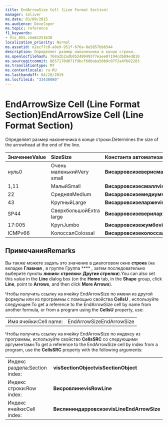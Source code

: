 ```yaml
---
title: EndArrowSize Cell (Line Format Section)
manager: soliver
ms.date: 03/09/2015
ms.audience: Developer
ms.topic: reference
f1_keywords:
- Vis_DSS.chm82251630
localization_priority: Normal
ms.assetid: e2ecf7c0-a0e9-951f-676a-8e5857bb6544
description: Определяет размер наконечника в конце строки.
ms.openlocfilehash: 768a2b2adb05248049377eaee07194cdb89ed810
ms.sourcegitcommit: 8657170d071f9bcf680aba50b9c07f2a4fb82283
ms.translationtype: MT
ms.contentlocale: ru-RU
ms.lasthandoff: 04/28/2019
ms.locfileid: "33438080"
---
```

# <a name="endarrowsize-cell-line-format-section"></a><span data-ttu-id="f75ae-103">EndArrowSize Cell (Line Format Section)</span><span class="sxs-lookup"><span data-stu-id="f75ae-103">EndArrowSize Cell (Line Format Section)</span></span>

<span data-ttu-id="f75ae-104">Определяет размер наконечника в конце строки.</span><span class="sxs-lookup"><span data-stu-id="f75ae-104">Determines the size of the arrowhead at the end of the line.</span></span>
  
|<span data-ttu-id="f75ae-105">**Значение**</span><span class="sxs-lookup"><span data-stu-id="f75ae-105">**Value**</span></span>|<span data-ttu-id="f75ae-106">**Size**</span><span class="sxs-lookup"><span data-stu-id="f75ae-106">**Size**</span></span>|<span data-ttu-id="f75ae-107">**Константа автоматизации**</span><span class="sxs-lookup"><span data-stu-id="f75ae-107">**Automation constant**</span></span>|
|:-----|:-----|:-----|
|<span data-ttu-id="f75ae-108">нуль</span><span class="sxs-lookup"><span data-stu-id="f75ae-108">0</span></span>  <br/> |<span data-ttu-id="f75ae-109">Очень маленький</span><span class="sxs-lookup"><span data-stu-id="f75ae-109">Very small</span></span>  <br/> |<span data-ttu-id="f75ae-110">**Висарровсизеверисмалл**</span><span class="sxs-lookup"><span data-stu-id="f75ae-110">**visArrowSizeVerySmall**</span></span> <br/> |
|<span data-ttu-id="f75ae-111">1,1</span><span class="sxs-lookup"><span data-stu-id="f75ae-111">1</span></span>  <br/> |<span data-ttu-id="f75ae-112">Малый</span><span class="sxs-lookup"><span data-stu-id="f75ae-112">Small</span></span>  <br/> |<span data-ttu-id="f75ae-113">**Висарровсизесмалл**</span><span class="sxs-lookup"><span data-stu-id="f75ae-113">**visArrowSizeSmall**</span></span> <br/> |
|<span data-ttu-id="f75ae-114">2</span><span class="sxs-lookup"><span data-stu-id="f75ae-114">2</span></span>  <br/> |<span data-ttu-id="f75ae-115">Средняя</span><span class="sxs-lookup"><span data-stu-id="f75ae-115">Medium</span></span>  <br/> |<span data-ttu-id="f75ae-116">**Висарровсиземедиум**</span><span class="sxs-lookup"><span data-stu-id="f75ae-116">**visArrowSizeMedium**</span></span> <br/> |
|<span data-ttu-id="f75ae-117">4</span><span class="sxs-lookup"><span data-stu-id="f75ae-117">3</span></span>  <br/> |<span data-ttu-id="f75ae-118">Крупный</span><span class="sxs-lookup"><span data-stu-id="f75ae-118">Large</span></span>  <br/> |<span data-ttu-id="f75ae-119">**Висарровсизеларже**</span><span class="sxs-lookup"><span data-stu-id="f75ae-119">**visArrowSizeLarge**</span></span> <br/> |
|<span data-ttu-id="f75ae-120">SP4</span><span class="sxs-lookup"><span data-stu-id="f75ae-120">4</span></span>  <br/> |<span data-ttu-id="f75ae-121">Сверхбольшой</span><span class="sxs-lookup"><span data-stu-id="f75ae-121">Extra large</span></span>  <br/> |<span data-ttu-id="f75ae-122">**Висарровсизевериларже**</span><span class="sxs-lookup"><span data-stu-id="f75ae-122">**visArrowSizeVeryLarge**</span></span> <br/> |
|<span data-ttu-id="f75ae-123">17:00</span><span class="sxs-lookup"><span data-stu-id="f75ae-123">5</span></span>  <br/> |<span data-ttu-id="f75ae-124">Круп</span><span class="sxs-lookup"><span data-stu-id="f75ae-124">Jumbo</span></span>  <br/> |<span data-ttu-id="f75ae-125">**Висарровсизежумбо**</span><span class="sxs-lookup"><span data-stu-id="f75ae-125">**visArrowSizeJumbo**</span></span> <br/> |
|<span data-ttu-id="f75ae-126">ICMPv6</span><span class="sxs-lookup"><span data-stu-id="f75ae-126">6</span></span>  <br/> |<span data-ttu-id="f75ae-127">Колоссал</span><span class="sxs-lookup"><span data-stu-id="f75ae-127">Colossal</span></span>  <br/> |<span data-ttu-id="f75ae-128">**Висарровсизеколоссал**</span><span class="sxs-lookup"><span data-stu-id="f75ae-128">**visArrowSizeColossal**</span></span> <br/> |
   
## <a name="remarks"></a><span data-ttu-id="f75ae-129">Примечания</span><span class="sxs-lookup"><span data-stu-id="f75ae-129">Remarks</span></span>

<span data-ttu-id="f75ae-130">Вы также можете задать это значение в диалоговом окне **строка** (на вкладке **Главная** , в группе Группа \*\*\*\* , затем последовательно выберите пункты **линия**и **стрелки**и **Другие стрелки**).</span><span class="sxs-lookup"><span data-stu-id="f75ae-130">You can also set this value in the **Line** dialog box (on the **Home** tab, in the **Shape** group, click **Line**, point to **Arrows**, and then click **More Arrows**).</span></span>
  
<span data-ttu-id="f75ae-131">Чтобы получить ссылку на ячейку EndArrowSize по имени из другой формулы или из программы с помощью свойства **CellsU** , используйте следующее:</span><span class="sxs-lookup"><span data-stu-id="f75ae-131">To get a reference to the EndArrowSize cell by name from another formula, or from a program using the **CellsU** property, use:</span></span> 
  
|||
|:-----|:-----|
|<span data-ttu-id="f75ae-132">Имя ячейки:</span><span class="sxs-lookup"><span data-stu-id="f75ae-132">Cell name:</span></span>  <br/> |<span data-ttu-id="f75ae-133">EndArrowSize</span><span class="sxs-lookup"><span data-stu-id="f75ae-133">EndArrowSize</span></span>  <br/> |
   
<span data-ttu-id="f75ae-134">Чтобы получить ссылку на ячейку EndArrowSize по индексу из программы, используйте свойство **CellsSRC** со следующими аргументами:</span><span class="sxs-lookup"><span data-stu-id="f75ae-134">To get a reference to the EndArrowSize cell by index from a program, use the **CellsSRC** property with the following arguments:</span></span> 
  
|||
|:-----|:-----|
|<span data-ttu-id="f75ae-135">Индекс раздела:</span><span class="sxs-lookup"><span data-stu-id="f75ae-135">Section index:</span></span>  <br/> |<span data-ttu-id="f75ae-136">**visSectionObject**</span><span class="sxs-lookup"><span data-stu-id="f75ae-136">**visSectionObject**</span></span> <br/> |
|<span data-ttu-id="f75ae-137">Индекс строки:</span><span class="sxs-lookup"><span data-stu-id="f75ae-137">Row index:</span></span>  <br/> |<span data-ttu-id="f75ae-138">**Висровлине**</span><span class="sxs-lookup"><span data-stu-id="f75ae-138">**visRowLine**</span></span> <br/> |
|<span data-ttu-id="f75ae-139">Индекс ячейки:</span><span class="sxs-lookup"><span data-stu-id="f75ae-139">Cell index:</span></span>  <br/> |<span data-ttu-id="f75ae-140">**Вислининдарровсизе**</span><span class="sxs-lookup"><span data-stu-id="f75ae-140">**visLineEndArrowSize**</span></span> <br/> |
   

